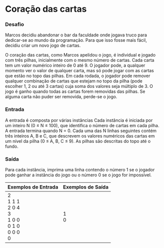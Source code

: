 # Coração das cartas
### Desafio
 Marcos decidiu abandonar o bar da faculdade onde jogava truco para dedicar-se ao mundo da programação. Para que isso fosse mais fácil, decidiu criar um novo jogo de cartas. 
 
 O coração das cartas, como Marcos apelidou o jogo, é individual e jogado com três pilhas, inicialmente com o mesmo número de cartas. Cada carta tem um valor numérico inteiro de 0 até 9. O jogador pode, a qualquer momento ver o valor de qualquer carta, mas só pode jogar com as cartas que estão no topo das pilhas. Em cada rodada, o jogador pode remover qualquer combinação de cartas que estejam no topo da pilha (pode escolher 1, 2 ou até 3 cartas) cuja soma dos valores seja múltiplo de 3. O jogo é ganho quando todas as cartas forem removidas das pilhas. Se alguma carta não puder ser removida, perde-se o jogo.
 
### Entrada
 A entrada é composta por várias instâncias Cada instância é iniciada por um inteiro N (0 ≤ N ≤ 100), que identifica o número de cartas em cada pilha. A entrada termina quando N = 0. Cada uma das N linhas seguintes contém três inteiros A, B e C, que descrevem os valores numéricos das cartas em um nível da pilha (0 ≤ A, B, C ≤  9). As pilhas são descritas do topo até o fundo.
 
### Saída
 Para cada instância, imprima uma linha contendo o número 1 se o jogador pode ganhar a instância do jogo ou o número 0 se o jogo for impossível.
 
 | Exemplos de Entrada  | Exemplos de Saída  | 
 |---|---|
 | 2 <br> 1 1 1 <br> 2 0 4 <br> 3 <br> 1 0 0 <br> 0 1 0 <br> 0 0 0 <br> 0 | 1 <br> 0 |